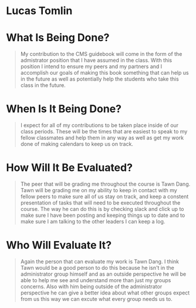 # Lucas Tomlin
# What Is Being Done?

> My contribution to the CMS guidebook will come in the form of the admistrator position that I have assumed in the class. With this position I intend to ensure my peers and my partners and I accomplish our goals of making this book something that can help us in the future as well as potentially help the students who take this class in the future. 

# When Is It Being Done?

> I expect for all of my contributions to be taken place inside of our class periods. These will be the times that are easiest to speak to my fellow classmates and help them in any way as well as get my work done of making calendars to keep us on track. 

# How Will It Be Evaluated?

> The peer that will be grading me throughout the course is Tawn Dang. Tawn will be grading me on my ability to keep in contact with my fellow peers to make sure all of us stay on track, and keep a constent presentation of tasks that will need to be executed throughout the course. The way he can do this is by checking slack and click up to make sure I have been posting and keeping things up to date and to make sure I am talking to the other leaders I can keep a log. 

# Who Will Evaluate It?

> Again the person that can evaluate my work is Tawn Dang. I think Tawn would be a good person to do this because he isn't in the administrator group himself and as an outside perspective he will be able to help me see and understand more than just my groups concerns. Also with him being outside of the administrator perspective he can give a better idea about what other groups expect from us this way we can excute what every group needs us to.
